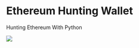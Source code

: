 # Ethereum Hunting Wallet
Hunting Ethereum With Python

![](https://raw.githubusercontent.com/Pymmdrza/Hunting_ETHEREUM/mainx/chw1.gif)
